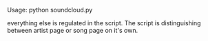 Usage:
python soundcloud.py

everything else is regulated in the script.
The script is distinguishing between artist page or song page on it's own.
